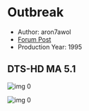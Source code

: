 # Outbreak

* Author: aron7awol
* [Forum Post](https://www.avsforum.com/threads/bass-eq-for-filtered-movies.2995212/post-59376394)
* Production Year: 1995

## DTS-HD MA 5.1

![img 0](https://i.imgur.com/zQnq9Wi.jpg)

![img 0](https://i.imgur.com/Ct4u0Ym.png)

